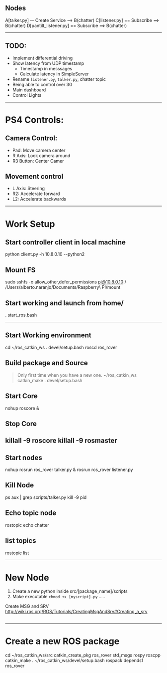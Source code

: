 ## Nodes
A[talker.py] -- Create Service --> B(chatter)
C[listener.py] == Subscribe ==> B(chatter)
D[pantilt_listener.py] == Subscribe ==> B(chatter)


---
## TODO:
- Implement differential driving
- Show latency from UDP timestamp
	- Timestamp in messsages
	- Calculate latency in SimpleServer
- Rename `listener.py`, `talker.py`, chatter topic
- Being able to control over 3G
- Main dashboard
- Control Lights

---
# PS4 Controls:

## Camera Control:
- Pad: Move camera center
- R Axis: Look camera around
- R3 Button: Center Camer
## Movement control
- L Axis: Steering
- R2: Accelerate forward
- L2: Accelerate backwards

---
# Work Setup

## Start controller client in local machine
python client.py -h 10.8.0.10 --python2

## Mount FS
sudo sshfs -o allow_other,defer_permissions pi@10.8.0.10:/ /Users/alberto.naranjo/Documents/Raspberry\ PI/mount

## Start working and launch from home/
. start_ros.bash


---

## Start Working environment
cd ~/ros_catkin_ws
. devel/setup.bash
roscd ros_rover

## Build package and Source
> Only first time when you have a new one.
~/ros_catkin_ws
catkin_make
. devel/setup.bash

## Start Core
nohup roscore &
## Stop Core
killall -9 roscore
killall -9 rosmaster
--

## Start nodes

nohup rosrun ros_rover talker.py &
rosrun ros_rover listener.py

## Kill Node
ps aux | grep scripts/talker.py
kill -9 pid

## Echo topic node
rostopic echo chatter

## list topics
rostopic list

---
# New Node
1. Create a new python inside src/[package_name]/scripts
2. Make executable `chmod +x [myscript].py`
.....

Create MSG and SRV
http://wiki.ros.org/ROS/Tutorials/CreatingMsgAndSrv#Creating_a_srv
##

---
# Create a new ROS package
cd ~/ros_catkin_ws/src
catkin_create_pkg ros_rover std_msgs rospy roscpp
catkin_make
. ~/ros_catkin_ws/devel/setup.bash
rospack depends1 ros_rover
